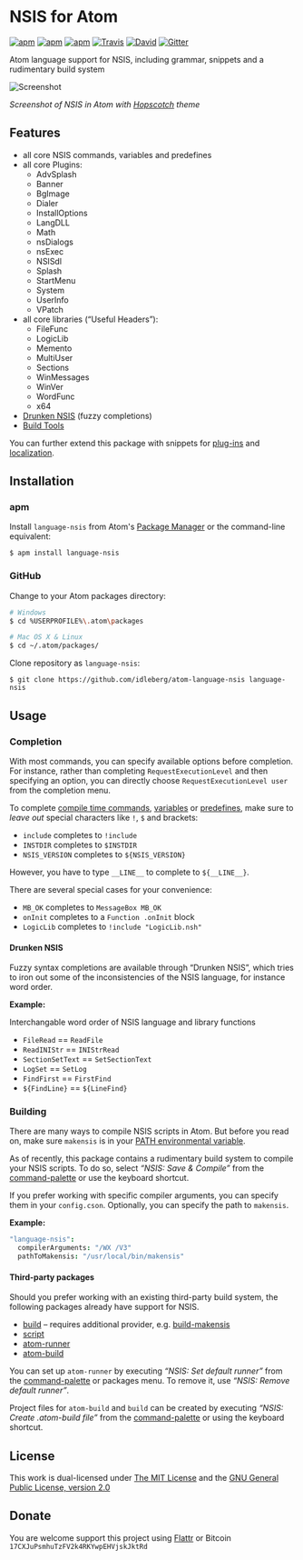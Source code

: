 # NSIS for Atom

[![apm](https://img.shields.io/apm/l/language-nsis.svg?style=flat-square)](https://atom.io/packages/language-nsis)
[![apm](https://img.shields.io/apm/v/language-nsis.svg?style=flat-square)](https://atom.io/packages/language-nsis)
[![apm](https://img.shields.io/apm/dm/language-nsis.svg?style=flat-square)](https://atom.io/packages/language-nsis)
[![Travis](https://img.shields.io/travis/idleberg/atom-language-nsis.svg?style=flat-square)](https://travis-ci.org/idleberg/atom-language-nsis)
[![David](https://img.shields.io/david/dev/idleberg/atom-language-nsis.svg?style=flat-square)](https://david-dm.org/idleberg/atom-language-nsis#info=devDependencies)
[![Gitter](https://img.shields.io/badge/chat-Gitter-ff69b4.svg?style=flat-square)](https://gitter.im/NSIS-Dev/Atom)

Atom language support for NSIS, including grammar, snippets and a rudimentary build system

![Screenshot](https://raw.github.com/idleberg/atom-language-nsis/master/screenshot.gif)

*Screenshot of NSIS in Atom with [Hopscotch](https://atom.io/themes/hopscotch) theme*

## Features

* all core NSIS commands, variables and predefines
* all core Plugins:
    * AdvSplash
    * Banner
    * BgImage
    * Dialer
    * InstallOptions
    * LangDLL
    * Math
    * nsDialogs
    * nsExec
    * NSISdl
    * Splash
    * StartMenu
    * System
    * UserInfo
    * VPatch
* all core libraries (“Useful Headers”):
    * FileFunc
    * LogicLib
    * Memento
    * MultiUser
    * Sections
    * WinMessages
    * WinVer
    * WordFunc
    * x64
* [Drunken NSIS](#drunken-nsis) (fuzzy completions)
* [Build Tools](#building)

You can further extend this package with snippets for [plug-ins](https://atom.io/packages/nsis-plugins) and [localization](https://atom.io/packages/language-nlf).

## Installation

### apm

Install `language-nsis` from Atom's [Package Manager](http://flight-manual.atom.io/using-atom/sections/atom-packages/) or the command-line equivalent:

`$ apm install language-nsis`

### GitHub

Change to your Atom packages directory:

```bash
# Windows
$ cd %USERPROFILE%\.atom\packages

# Mac OS X & Linux
$ cd ~/.atom/packages/
```

Clone repository as `language-nsis`:

`$ git clone https://github.com/idleberg/atom-language-nsis language-nsis`

## Usage

### Completion

With most commands, you can specify available options before completion. For instance, rather than completing `RequestExecutionLevel` and then specifying an option, you can directly choose `RequestExecutionLevel user` from the completion menu.

To complete [compile time commands](http://nsis.sourceforge.net/Docs/Chapter5.html#), [variables](http://nsis.sourceforge.net/Docs/Chapter4.html#varother) or [predefines](http://nsis.sourceforge.net/Docs/Chapter5.html#comppredefines), make sure to *leave out* special characters like `!`, `$` and brackets:

* `include` completes to `!include`
* `INSTDIR` completes to `$INSTDIR`
* `NSIS_VERSION` completes to `${NSIS_VERSION}`

However, you have to type `__LINE__` to complete to `${__LINE__}`.

There are several special cases for your convenience:

* `MB_OK` completes to `MessageBox MB_OK`
* `onInit` completes to a `Function .onInit` block
* `LogicLib` completes to `!include "LogicLib.nsh"`

#### Drunken NSIS

Fuzzy syntax completions are available through “Drunken NSIS”, which tries to iron out some of the inconsistencies of the NSIS language, for instance word order.

**Example:**

Interchangable word order of NSIS language and library functions

* `FileRead` == `ReadFile`
* `ReadINIStr` == `INIStrRead`
* `SectionSetText` == `SetSectionText`
* `LogSet` == `SetLog`
* `FindFirst` == `FirstFind`
* `${FindLine}` == `${LineFind}`

### Building

There are many ways to compile NSIS scripts in Atom. But before you read on, make sure `makensis` is in your [PATH environmental variable](http://superuser.com/a/284351/195953).

As of recently, this package contains a rudimentary build system to compile your NSIS scripts. To do so, select *“NSIS: Save & Compile”* from the [command-palette](https://atom.io/docs/latest/getting-started-atom-basics#command-palette) or use the keyboard shortcut.

If you prefer working with specific compiler arguments, you can specify them in your `config.cson`. Optionally, you can specify the path to `makensis`.

**Example:**

```cson
"language-nsis":
  compilerArguments: "/WX /V3"
  pathToMakensis: "/usr/local/bin/makensis"
```

#### Third-party packages

Should you prefer working with an existing third-party build system, the following packages already have support for NSIS.

* [build](https://atom.io/packages/build) – requires additional provider, e.g. [build-makensis](https://atom.io/packages/build-makensis)
* [script](https://atom.io/packages/script)
* [atom-runner](https://atom.io/packages/atom-runner)
* [atom-build](https://github.com/mirhec/atom-build)

You can set up `atom-runner` by executing *“NSIS: Set default runner”* from the [command-palette](https://atom.io/docs/latest/getting-started-atom-basics#command-palette) or packages menu. To remove it, use *“NSIS: Remove default runner”*.

Project files for `atom-build` and `build` can be created by executing *“NSIS: Create .atom-build file”* from the [command-palette](https://atom.io/docs/latest/getting-started-atom-basics#command-palette) or using the keyboard shortcut.

## License

This work is dual-licensed under [The MIT License](https://opensource.org/licenses/MIT) and the [GNU General Public License, version 2.0](https://opensource.org/licenses/GPL-2.0)

## Donate

You are welcome support this project using [Flattr](https://flattr.com/submit/auto?user_id=idleberg&url=https://github.com/idleberg/atom-language-nsis) or Bitcoin `17CXJuPsmhuTzFV2k4RKYwpEHVjskJktRd`